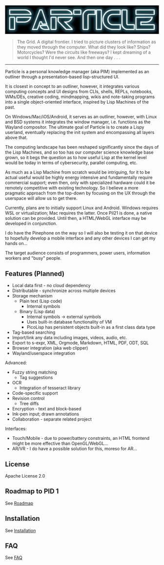 ![PARTICLE](https://github.com/Seteeri/Particle/blob/master/art/particle.png)

> The Grid. A digital frontier. I tried to picture clusters of
information as they moved through the computer. What did they look like?
 Ships? Motorcycles? Were the circuits like freeways? I kept dreaming of
  a world I thought I'd never see. And then one day . . .

---

Particle is a personal knowledge manager (aka PIM) implemented as an outliner through a presentation-based lisp-structured UI.

It is closest in concept to an outliner, however, it integrates various computing concepts and UI designs from CLIs, shells, REPLs, notebooks, WMs/DEs, creative coding, mindmapping, wikis and note-taking programs into a single object-oriented interface, inspired by Lisp Machines of the past.

On Windows/Mac/iOS/Android, it serves as an outliner, however, with Linux and BSD systems it integrates the window manager, i.e. functions as the Wayland compositor. The ultimate goal of Particle is to create a Lispy userland, eventually replacing the init system and encompassing all layers above that.

The computing landscape has been reshaped significantly since the days of the Lisp Machines, and so too has our computer science knowledge base grown, so it begs the question as to how useful Lisp at the kernel level would be today in terms of cybersecurity, parallel computing, etc.

As much as a Lisp Machine from scratch would be intriguing, for it to be actual useful would be highly energy intensive and fundamentally require commercial support; even then, only with specialized hardware could it be remotely competitive with existing technology. So I believe a more pragmatic approach from the top-down by focusing on the UX through the userspace will allow us to get there.

Currently, plans are to initially support Linux and Android. Windows requires WSL or virtualization; Mac requires the latter. Once Pil21 is done, a native solution can be provided. Until then, a HTML/WebGL interface may be developed in conjunction.

I do have the Pinephone on the way so I will also be testing it on that device to hopefully develop a mobile interface and any other devices I can get my hands on...

The target audience consists of programmers, power users, information workers and "busy" people.

## Features (Planned)

* Local data first - no cloud dependency
* Distributable - synchronize across multiple devices
* Storage mechanism
  * Plain text (Lisp code)
    * Internal symbols
  * Binary (Lisp data)
    * Internal symbols -> external symbols 
    * Uses built-in database functionality of VM
    * PicoLisp has persistent objects built-in as a first class data type
* Tag-based searching
* Import/link any data including images, videos, audio, etc.
* Export to s-expr, XML, Orgmode, Markdown, HTML, PDF, ODT, SQL
* Browser integration (aka web clipper)
* Wayland/userspace integration


Advanced:


* Fuzzy string matching
  * Tag suggestions
* OCR
  * Integration of tesseract library
* Code-specific support
* Revision control
  * Tree diffs
* Encryption - text and block-based
* Ink-pen input; drawn annotations
* Collaboration - separate related project


Interfaces:

* Touch/Mobile - due to power/battery constraints, an HTML frontend might be more effective than OpenGL/WebGL...
* AR/VR - I do have a possible solution for this, moreso for AR...

## License

Apache License 2.0

## Roadmap to PID 1

See [Roadmap](https://github.com/Seteeri/Particle/tree/master/doc/ROADMAP.md)

## Installation

See [Installation](https://github.com/Seteeri/Particle/tree/master/doc/ROADMAP.md)

## FAQ

See [FAQ](https://github.com/Seteeri/Particle/tree/master/doc/FAQ.md)
